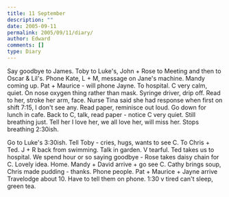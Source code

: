 ```yaml
---
title: 11 September
description: ""
date: 2005-09-11
permalink: 2005/09/11/diary/
author: Edward
comments: []
type: Diary
---
```


Say goodbye to James. Toby to Luke's, John + Rose to Meeting and then to Oscar & Lil's. Phone Kate, L + M, message on Jane's machine. Mandy coming up. Pat + Maurice - will phone Jayne. To hospital. C very calm, quiet. On nose oxygen thing rather than mask. Syringe driver, drip off. Read to her, stroke her arm, face. Nurse Tina said she had response when first on shift 7:15, I don't see any. Read paper, reminisce out loud. Go down for lunch in cafe. Back to C, talk, read paper - notice C very quiet. Still breathing just. Tell her I love her, we all love her, will miss her. Stops breathing 2:30ish.

Go to Luke's 3:30ish. Tell Toby - cries, hugs, wants to see C. To Chris + Ted. J + R back from swimming. Talk in garden. V tearful. Ted takes us to hospital. We spend hour or so saying goodbye - Rose takes daisy chain for C. Lovely idea. Home. Mandy + David arrive + go see C. Cathy brings soup, Chris made pudding - thanks. Phone people. Pat + Maurice + Jayne arrive Travelodge about 10. Have to tell them on phone. 1:30 v tired can't sleep, green tea.
